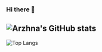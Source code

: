 ### Hi there 👋

<!--
**arzhna/arzhna** is a ✨ _special_ ✨ repository because its `README.md` (this file) appears on your GitHub profile.

Here are some ideas to get you started:

- 🔭 I’m currently working on ...
- 🌱 I’m currently learning ...
- 👯 I’m looking to collaborate on ...
- 🤔 I’m looking for help with ...
- 💬 Ask me about ...
- 📫 How to reach me: ...
- 😄 Pronouns: ...
- ⚡ Fun fact: ...
-->

![Arzhna's GitHub stats](https://github-readme-stats.vercel.app/api?username=arzhna&show_icons=true&theme=dark)
--
![Top Langs](https://github-readme-stats.vercel.app/api/top-langs/?username=arzhna&layout=compact&theme=dark)
